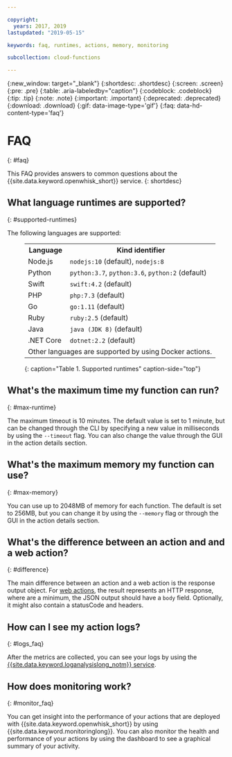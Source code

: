 ```yaml
---

copyright:
  years: 2017, 2019
lastupdated: "2019-05-15"

keywords: faq, runtimes, actions, memory, monitoring

subcollection: cloud-functions

---
```


{:new_window: target="_blank"}
{:shortdesc: .shortdesc}
{:screen: .screen}
{:pre: .pre}
{:table: .aria-labeledby="caption"}
{:codeblock: .codeblock}
{:tip: .tip}
{:note: .note}
{:important: .important}
{:deprecated: .deprecated}
{:download: .download}
{:gif: data-image-type='gif'}
{:faq: data-hd-content-type='faq'}


# FAQ
{: #faq}

This FAQ provides answers to common questions about the {{site.data.keyword.openwhisk_short}} service.
{: shortdesc}


## What language runtimes are supported?
{: #supported-runtimes}

The following languages are supported:
<dd><table>
  <tr>
    <th id="language-col">Language</th>
    <th id="kind-identifier-col">Kind identifier</th>
  </tr>
  <tr>
    <td id="language-col-nodejs" headers="language-col">Node.js</td>
    <td headers="kind-identifier-col language-col-nodejs"> <code>nodejs:10</code> (default), <code>nodejs:8</code></td>
  </tr>
  <tr>
    <td id="language-col-python" headers="language-col">Python</td>
    <td headers="kind-identifier-col language-col-python"><code>python:3.7</code>, <code>python:3.6</code>, <code>python:2</code> (default)</td>
  </tr>
  <tr>
    <td id="language-col-swift" headers="language-col">Swift</td>
    <td headers="kind-identifier-col language-col-swift"><code>swift:4.2</code> (default)</td>
  </tr>
  <tr>
    <td id="language-col-php" headers="language-col">PHP</td>
    <td headers="kind-identifier-col language-col-php"><code>php:7.3</code> (default)</td>
  </tr>
  <tr>
    <td id="language-col-ruby" headers="language-col">Go</td>
    <td headers="kind-identifier-col language-col-ruby"><code>go:1.11</code> (default)</td>
  </tr>
  <tr>
    <td id="language-col-ruby" headers="language-col">Ruby</td>
    <td headers="kind-identifier-col language-col-ruby"><code>ruby:2.5</code> (default)</td>
  </tr>
  <tr>
    <td id="language-col-java" headers="language-col">Java</td>
    <td headers="kind-identifier-col language-col-java"><code>java (JDK 8)</code> (default)</td>
  </tr>
  <tr>
    <td id="language-col-java" headers="language-col">.NET Core</td>
    <td headers="kind-identifier-col language-col-java"><code>dotnet:2.2</code> (default)</td>
  </tr>
  <tr>
    <td headers="language-col" colspan="2">Other languages are supported by using Docker actions.</td>
  </tr>
</table>
{: caption="Table 1. Supported runtimes" caption-side="top"}</dd>


## What's the maximum time my function can run?
{: #max-runtime}

The maximum timeout is 10 minutes. The default value is set to 1 minute, but can be changed through the CLI by specifying a new value in milliseconds by using the `--timeout` flag. You can also change the value through the GUI in the action details section.


## What's the maximum memory my function can use?
{: #max-memory}

You can use up to 2048MB of memory for each function. The default is set to 256MB, but you can change it by using the `--memory` flag or through the GUI in the action details section.


## What's the difference between an action and and a web action?
{: #difference}

The main difference between an action and a web action is the response output object. For [web actions](/docs/openwhisk?topic=cloud-functions-actions_web), the result represents an HTTP response, where are a minimum, the JSON output should have a `body` field. Optionally, it might also contain a statusCode and headers.

## How can I see my action logs?
{: #logs_faq}

After the metrics are collected, you can see your logs by using the [{{site.data.keyword.loganalysislong_notm}} service](/docs/openwhisk?topic=cloud-functions-logs).


## How does monitoring work?
{: #monitor_faq}

You can get insight into the performance of your actions that are deployed with {{site.data.keyword.openwhisk_short}} by using {{site.data.keyword.monitoringlong}}. You can also monitor the health and performance of your actions by using the dashboard to see a graphical summary of your activity.




